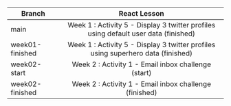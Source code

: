 | Branch        | React Lesson         |
| ------------- |:-------------:|
| main          | Week 1 : Activity 5 - Display 3 twitter profiles using default user data (finished)
| week01-finished | Week 1 : Activity 5 - Display 3 twitter profiles using superhero data (finished)
| week02-start | Week 2 : Activity 1 - Email inbox challenge (start)
| week02-finished | Week 2 : Activity 1 - Email inbox challenge (finished)
